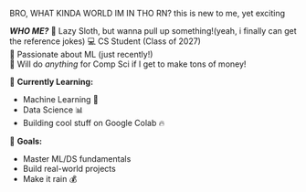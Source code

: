 BRO, WHAT KINDA WORLD IM IN THO RN? this is new to me, yet exciting 

***WHO ME?***
🦥 Lazy Sloth, but wanna pull up something!(yeah, i finally can get the reference jokes)
💻 CS Student (Class of 2027)  
🤖 Passionate about ML (just recently!)  
💸 Will do *anything* for Comp Sci if I get to make tons of money! 

🚀 **Currently Learning:**  
- Machine Learning 🤖  
- Data Science 📊  
- Building cool stuff on Google Colab 🔥  

🎯 **Goals:**  
- Master ML/DS fundamentals  
- Build real-world projects  
- Make it rain 💰

